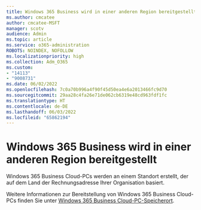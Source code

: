 ```yaml
---
title: Windows 365 Business wird in einer anderen Region bereitgestellt
ms.author: cmcatee
author: cmcatee-MSFT
manager: scotv
audience: Admin
ms.topic: article
ms.service: o365-administration
ROBOTS: NOINDEX, NOFOLLOW
ms.localizationpriority: high
ms.collection: Adm_O365
ms.custom:
- "14113"
- "9008731"
ms.date: 06/02/2022
ms.openlocfilehash: 7c0a70b996a4f90f45d50ea4e6a2013466fc9d70
ms.sourcegitcommit: 29aa28c4fa26e71de062cb6319e48cd963fdf1fc
ms.translationtype: HT
ms.contentlocale: de-DE
ms.lasthandoff: 06/03/2022
ms.locfileid: "65862194"
---
```

# <a name="windows-365-business-provisioned-in-a-different-region"></a>Windows 365 Business wird in einer anderen Region bereitgestellt

Windows 365 Business Cloud-PCs werden an einem Standort erstellt, der auf dem Land der Rechnungsadresse Ihrer Organisation basiert.
 
Weitere Informationen zur Bereitstellung von Windows 365 Business Cloud-PCs finden Sie unter [Windows 365 Business Cloud-PC-Speicherort](https://docs.microsoft.com/windows-365/business/cloud-pc-location).